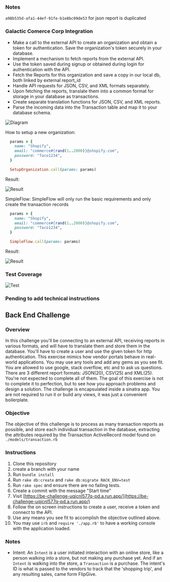 ### Notes

`a98b535d-afa1-44ef-91fe-b1e8bc09de53` for json report is duplicated

### Galactic Comerce Corp Integration

- Make a call to the external API to create an organization and obtain a token for authentication.
  Save the organization's token securely in your database.
- Implement a mechanism to fetch reports from the external API.
- Use the token saved during signup or obtained during login for authentication with the API.
- Fetch the Reports for this organization and save a copy in our local db, both linked by external report_id
- Handle API requests for JSON, CSV, and XML formats separately.
- Upon fetching the reports, translate them into a common format for storage in your database as transactions.
- Create separate translation functions for JSON, CSV, and XML reports.
- Parse the incoming data into the Transaction table and map it to your database schema.

![Diagram](https://i.imgur.com/EnTNiDV.png)

How to setup a new organization:

```ruby
  params = {
    name: "Shopify",
    email: "commerce#{rand(1..2000)}@shopify.com",
    password: "Taco1234",
  }

  SetupOrganization.call(params: params)
```

Result:

![Result](https://i.imgur.com/4D9u6bz.png)

SimpleFlow:
SimpleFlow will only run the basic requirements and only create the transaction records

```ruby
  params = {
    name: "Shopify",
    email: "commerce#{rand(1..2000)}@shopify.com",
    password: "Taco1234",
  }

  SimpleFlow.call(params: params)
```

Result:

![Result](https://i.imgur.com/TUYonUj.png)

### Test Coverage

![Test](https://i.imgur.com/iZtwX2p.png)

### Pending to add technical instructions

## Back End Challenge

### Overview

In this challenge you'll be connecting to an external API, receiving reports in various formats, and will have to translate them and store them in the database. You'll have to create a user and use the given token for http authentication. This exercise mimics how vendor portals behave in real-world applications. You may use any tools and add any gems as you see fit. You are allowed to use google, stack overflow, etc and to ask us questions. There are 3 different report formats: JSON(20), CSV(25) and XML(25). You're not expected to complete all of them. The goal of this exercise is not to complete it to perfection, but to see how you approach problems and design a solution. The challenge is encapsulated inside a sinatra app. You are not required to run it or build any views, it was just a convenient boilerplate.

### Objective

The objective of this challenge is to process as many transaction reports as possible, and store each individual transaction in the database, extracting the attributes required by the Transaction ActiveRecord model found on `./models/transaction.rb`

### Instructions

1. Clone this repository
2. create a branch with your name
3. Run `bundle install`
4. Run `rake db:create` and `rake db:migrate RACK_ENV=test`
5. Run `rake spec` and ensure there are no failing tests.
6. Create a commit with the message "Start time"
7. Visit [https://be-challenge-uqjcnl577q-pd.a.run.app/](https://be-challenge-uqjcnl577q-pd.a.run.app/)
8. Follow the on screen instructions to create a user, receive a token and connect to the API.
9. Use any means you see fit to accomplish the objective outlined above.
10. You may use `irb` and `require './app.rb'` to have a working console with the application loaded.

### Notes

- Intent: An `Intent` is a user initiated interaction with an online store, like a person walking into a store, but not making any purchase yet. And if an `Intent` is walking into the store, a `Transaction` is a purchase. The intent's ID is what is passed to the vendors to track that the 'shopping trip', and any resulting sales, came form FlipGive.
